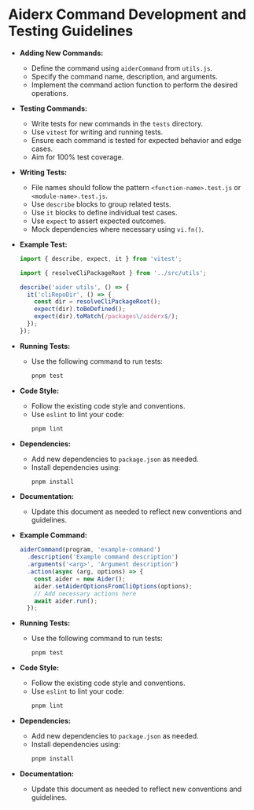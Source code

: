 # Aiderx Command Development and Testing Guidelines

- **Adding New Commands:**
  - Define the command using `aiderCommand` from `utils.js`.
  - Specify the command name, description, and arguments.
  - Implement the command action function to perform the desired operations.

- **Testing Commands:**
  - Write tests for new commands in the `tests` directory.
  - Use `vitest` for writing and running tests.
  - Ensure each command is tested for expected behavior and edge cases.
  - Aim for 100% test coverage.

- **Writing Tests:**
  - File names should follow the pattern `<function-name>.test.js` or `<module-name>.test.js`.
  - Use `describe` blocks to group related tests.
  - Use `it` blocks to define individual test cases.
  - Use `expect` to assert expected outcomes.
  - Mock dependencies where necessary using `vi.fn()`.

- **Example Test:**

  ```javascript
  import { describe, expect, it } from 'vitest';

  import { resolveCliPackageRoot } from '../src/utils';

  describe('aider utils', () => {
    it('cliRepoDir', () => {
      const dir = resolveCliPackageRoot();
      expect(dir).toBeDefined();
      expect(dir).toMatch(/packages\/aiderx$/);
    });
  });
  ```

- **Running Tests:**
  - Use the following command to run tests:
    ```bash
    pnpm test
    ```

- **Code Style:**
  - Follow the existing code style and conventions.
  - Use `eslint` to lint your code:
    ```bash
    pnpm lint
    ```

- **Dependencies:**
  - Add new dependencies to `package.json` as needed.
  - Install dependencies using:
    ```bash
    pnpm install
    ```

- **Documentation:**
  - Update this document as needed to reflect new conventions and guidelines.

- **Example Command:**

  ```javascript
  aiderCommand(program, 'example-command')
    .description('Example command description')
    .arguments('<arg>', 'Argument description')
    .action(async (arg, options) => {
      const aider = new Aider();
      aider.setAiderOptionsFromCliOptions(options);
      // Add necessary actions here
      await aider.run();
    });
  ```

- **Running Tests:**
  - Use the following command to run tests:
    ```bash
    pnpm test
    ```

- **Code Style:**
  - Follow the existing code style and conventions.
  - Use `eslint` to lint your code:
    ```bash
    pnpm lint
    ```

- **Dependencies:**
  - Add new dependencies to `package.json` as needed.
  - Install dependencies using:
    ```bash
    pnpm install
    ```

- **Documentation:**
  - Update this document as needed to reflect new conventions and guidelines.
